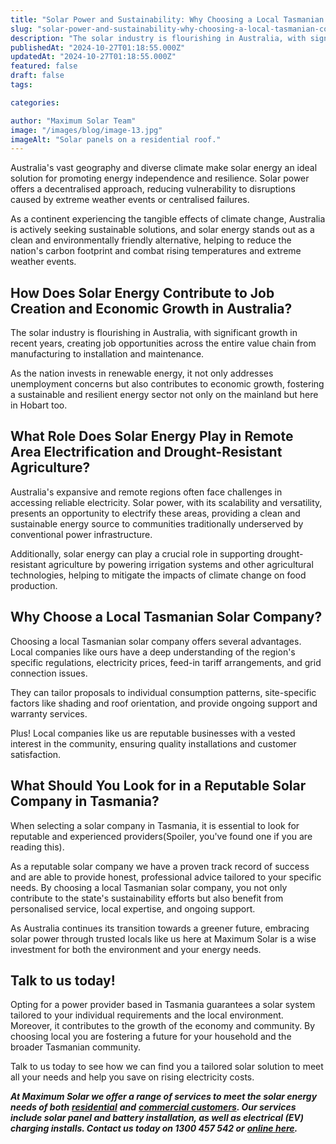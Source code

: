 ```yaml
---
title: "Solar Power and Sustainability: Why Choosing a Local Tasmanian Company is Best"
slug: "solar-power-and-sustainability-why-choosing-a-local-tasmanian-company-is-best"
description: "The solar industry is flourishing in Australia, with significant growth in recent years, creating job opportunities across the entire value chain from manufacturing to installation and maintenance."
publishedAt: "2024-10-27T01:18:55.000Z"
updatedAt: "2024-10-27T01:18:55.000Z"
featured: false
draft: false
tags:

categories:

author: "Maximum Solar Team"
image: "/images/blog/image-13.jpg"
imageAlt: "Solar panels on a residential roof."
---
```


Australia's vast geography and diverse climate make solar energy an ideal solution for promoting energy independence and resilience. Solar power offers a decentralised approach, reducing vulnerability to disruptions caused by extreme weather events or centralised failures.

As a continent experiencing the tangible effects of climate change, Australia is actively seeking sustainable solutions, and solar energy stands out as a clean and environmentally friendly alternative, helping to reduce the nation's carbon footprint and combat rising temperatures and extreme weather events.


## How Does Solar Energy Contribute to Job Creation and Economic Growth in Australia?

The solar industry is flourishing in Australia, with significant growth in recent years, creating job opportunities across the entire value chain from manufacturing to installation and maintenance.

As the nation invests in renewable energy, it not only addresses unemployment concerns but also contributes to economic growth, fostering a sustainable and resilient energy sector not only on the mainland but here in Hobart too.

## What Role Does Solar Energy Play in Remote Area Electrification and Drought-Resistant Agriculture?

Australia's expansive and remote regions often face challenges in accessing reliable electricity. Solar power, with its scalability and versatility, presents an opportunity to electrify these areas, providing a clean and sustainable energy source to communities traditionally underserved by conventional power infrastructure. 

Additionally, solar energy can play a crucial role in supporting drought-resistant agriculture by powering irrigation systems and other agricultural technologies, helping to mitigate the impacts of climate change on food production.

## Why Choose a Local Tasmanian Solar Company?

Choosing a local Tasmanian solar company offers several advantages. Local companies like ours have a deep understanding of the region's specific regulations, electricity prices, feed-in tariff arrangements, and grid connection issues.

They can tailor proposals to individual consumption patterns, site-specific factors like shading and roof orientation, and provide ongoing support and warranty services. 

Plus! Local companies like us are reputable businesses with a vested interest in the community, ensuring quality installations and customer satisfaction.

## What Should You Look for in a Reputable Solar Company in Tasmania?

When selecting a solar company in Tasmania, it is essential to look for reputable and experienced providers(Spoiler, you've found one if you are reading this).

As a reputable solar company we have a proven track record of success and are able to provide honest, professional advice tailored to your specific needs. By choosing a local Tasmanian solar company, you not only contribute to the state's sustainability efforts but also benefit from personalised service, local expertise, and ongoing support.

As Australia continues its transition towards a greener future, embracing solar power through trusted locals like us here at Maximum Solar is a wise investment for both the environment and your energy needs.

## Talk to us today!

Opting for a power provider based in Tasmania guarantees a solar system tailored to your individual requirements and the local environment. Moreover, it contributes to the growth of the economy and community. By choosing local you are fostering a future for your household and the broader Tasmanian community.

Talk to us today to see how we can find you a tailored solar solution to meet all your needs and help you save on rising electricity costs.

**_At Maximum Solar we offer a range of services to meet the solar energy needs of both_** [**_residential_**](https://www.maximumsolar.com.au/residential-solar) **_and_** [**_commercial customers_**](https://www.maximumsolar.com.au/commercial-solar)**_. Our services include solar panel and battery installation, as well as electrical (EV) charging installs. Contact us today on 1300 457 542 or_** [**_online here_**](https://www.maximumsolar.com.au/contact)**_._**
